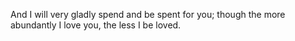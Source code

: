 And I will very gladly spend and be spent for you; though the more abundantly I love you, the less I be loved.
